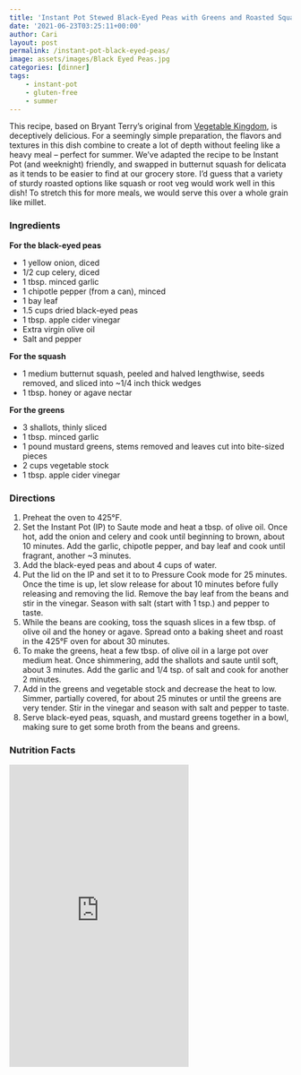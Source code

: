 ```yaml
---
title: 'Instant Pot Stewed Black-Eyed Peas with Greens and Roasted Squash'
date: '2021-06-23T03:25:11+00:00'
author: Cari
layout: post
permalink: /instant-pot-black-eyed-peas/
image: assets/images/Black Eyed Peas.jpg
categories: [dinner]
tags:
    - instant-pot
    - gluten-free
    - summer
---
```


This recipe, based on Bryant Terry’s original from [Vegetable Kingdom](https://www.bryant-terry.com/allbooks), is deceptively delicious. For a seemingly simple preparation, the flavors and textures in this dish combine to create a lot of depth without feeling like a heavy meal – perfect for summer. We’ve adapted the recipe to be Instant Pot (and weeknight) friendly, and swapped in butternut squash for delicata as it tends to be easier to find at our grocery store. I’d guess that a variety of sturdy roasted options like squash or root veg would work well in this dish! To stretch this for more meals, we would serve this over a whole grain like millet.

<h3> Ingredients </h3>

**For the black-eyed peas**
- 1 yellow onion, diced
- 1/2 cup celery, diced
- 1 tbsp. minced garlic
- 1 chipotle pepper (from a can), minced
- 1 bay leaf
- 1.5 cups dried black-eyed peas
- 1 tbsp. apple cider vinegar
- Extra virgin olive oil
- Salt and pepper

**For the squash**
- 1 medium butternut squash, peeled and halved lengthwise, seeds removed, and sliced into ~1/4 inch thick wedges
- 1 tbsp. honey or agave nectar

**For the greens**
- 3 shallots, thinly sliced
- 1 tbsp. minced garlic
- 1 pound mustard greens, stems removed and leaves cut into bite-sized pieces
- 2 cups vegetable stock
- 1 tbsp. apple cider vinegar

<h3> Directions </h3>

1. Preheat the oven to 425°F.
2. Set the Instant Pot (IP) to Saute mode and heat a tbsp. of olive oil. Once hot, add the onion and celery and cook until beginning to brown, about 10 minutes. Add the garlic, chipotle pepper, and bay leaf and cook until fragrant, another ~3 minutes.
3. Add the black-eyed peas and about 4 cups of water.
4. Put the lid on the IP and set it to to Pressure Cook mode for 25 minutes. Once the time is up, let slow release for about 10 minutes before fully releasing and removing the lid. Remove the bay leaf from the beans and stir in the vinegar. Season with salt (start with 1 tsp.) and pepper to taste.
5. While the beans are cooking, toss the squash slices in a few tbsp. of olive oil and the honey or agave. Spread onto a baking sheet and roast in the 425°F oven for about 30 minutes.
6. To make the greens, heat a few tbsp. of olive oil in a large pot over medium heat. Once shimmering, add the shallots and saute until soft, about 3 minutes. Add the garlic and 1/4 tsp. of salt and cook for another 2 minutes.
7. Add in the greens and vegetable stock and decrease the heat to low. Simmer, partially covered, for about 25 minutes or until the greens are very tender. Stir in the vinegar and season with salt and pepper to taste.
8. Serve black-eyed peas, squash, and mustard greens together in a bowl, making sure to get some broth from the beans and greens.

<h3> Nutrition Facts </h3>

<iframe title="CRONOMETER.com" width="320" height="540" src="https://cronometer.com/facts.html?food=30582293&measure=83748814&labelType=AMERICAN_2016" frameborder="0"></iframe>
